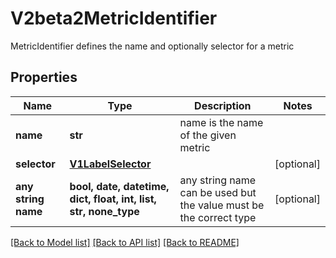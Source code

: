 # V2beta2MetricIdentifier

MetricIdentifier defines the name and optionally selector for a metric

## Properties
Name | Type | Description | Notes
------------ | ------------- | ------------- | -------------
**name** | **str** | name is the name of the given metric | 
**selector** | [**V1LabelSelector**](V1LabelSelector.md) |  | [optional] 
**any string name** | **bool, date, datetime, dict, float, int, list, str, none_type** | any string name can be used but the value must be the correct type | [optional]

[[Back to Model list]](../README.md#documentation-for-models) [[Back to API list]](../README.md#documentation-for-api-endpoints) [[Back to README]](../README.md)


